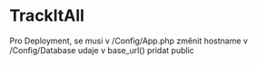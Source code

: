 # TrackItAll

Pro Deployment, se musi
v /Config/App.php změnit hostname
v /Config/Database udaje
v base_url() pridat public
